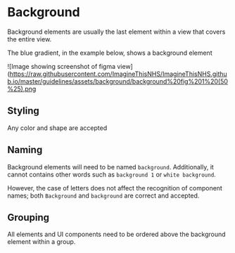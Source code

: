 # Background

Background elements are usually the last element within a view that covers the entire view.

The blue gradient, in the example below, shows a background element

![Image showing screenshot of figma view](https://raw.githubusercontent.com/ImagineThisNHS/ImagineThisNHS.github.io/master/guidelines/assets/background/background%20fig%201%20(50%25).png

## Styling
Any color and shape are accepted 

## Naming
Background elements will need to be named  `background`. Additionally, it cannot contains other words such as `background 1` or `white background`.

However, the case of letters does not affect the recognition of component names; both `Background` and `background` are correct and accepted.

## Grouping
All elements and UI components need to be ordered above the background element within a group.